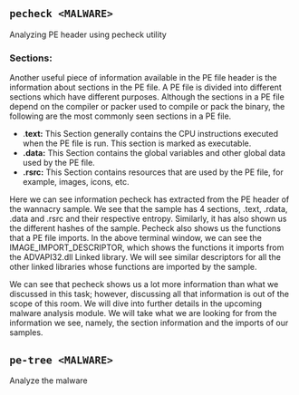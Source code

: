 


## `pecheck <MALWARE>`

Analyzing PE header using pecheck utility

### Sections:

Another useful piece of information available in the PE file header is the information about sections in the PE file. A PE file is divided into different sections which have different purposes. Although the sections in a PE file depend on the compiler or packer used to compile or pack the binary, the following are the most commonly seen sections in a PE file.

- .**text:** This Section generally contains the CPU instructions executed when the PE file is run. This section is marked as executable.
- **.data:** This Section contains the global variables and other global data used by the PE file.
- **.rsrc:** This Section contains resources that are used by the PE file, for example, images, icons, etc.

Here we can see information pecheck has extracted from the PE header of the wannacry sample. We see that the sample has 4 sections, .text, .rdata, .data and .rsrc and their respective entropy. Similarly, it has also shown us the different hashes of the sample. Pecheck also shows us the functions that a PE file imports. In the above terminal window, we can see the IMAGE_IMPORT_DESCRIPTOR, which shows the functions it imports from the ADVAPI32.dll Linked library. We will see similar descriptors for all the other linked libraries whose functions are imported by the sample.

We can see that pecheck shows us a lot more information than what we discussed in this task; however, discussing all that information is out of the scope of this room. We will dive into further details in the upcoming malware analysis module. We will take what we are looking for from the information we see, namely, the section information and the imports of our samples.



## `pe-tree <MALWARE>`

Analyze the malware